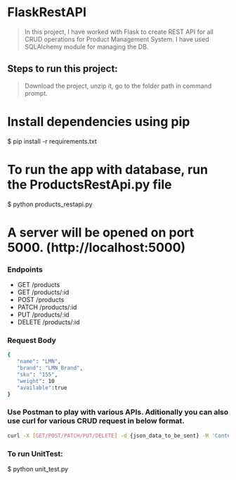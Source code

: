 # FlaskRestAPI
> In this project, I have worked with Flask to create REST API for all CRUD operations for Product Management System. 
> I have used SQLAlchemy module for managing the DB.

## Steps to run this project:

> Download the project, unzip it, go to the folder path in command prompt.

# Install dependencies using pip
$ pip install -r requirements.txt

# To run the app with database, run the ProductsRestApi.py file
$ python products_restapi.py

# A server will be opened on port 5000. (http://localhost:5000)

### Endpoints
* GET     /products
* GET     /products/:id
* POST    /products
* PATCH   /products/:id
* PUT     /products/:id
* DELETE  /products/:id

### Request Body
``` bash
{
   "name": "LMN", 
   "brand": "LMN_Brand",
   "sku": "155",
   "weight": 10
   "available":true
}
```

### Use Postman to play with various APIs. Aditionally you can also use curl for various CRUD request in below format.
``` bash
curl -X [GET/POST/PATCH/PUT/DELETE] -d {json_data_to_be_sent} -H 'Content-Type: application/json' http://127.0.0.1:5000/{uri}
```

### To run UnitTest:
$ python unit_test.py
